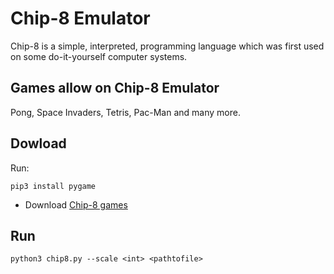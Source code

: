 # Chip-8 Emulator

Chip-8 is a simple, interpreted, programming language which was first used on
some do-it-yourself computer systems.

## Games allow on Chip-8 Emulator

Pong, Space Invaders, Tetris, Pac-Man and many more.

## Dowload

Run:

	pip3 install pygame

* Download [Chip-8 games][c8game]

## Run

	python3 chip8.py --scale <int> <pathtofile>

[c8game]: https://www.zophar.net/pdroms/chip8/chip-8-games-pack.html
